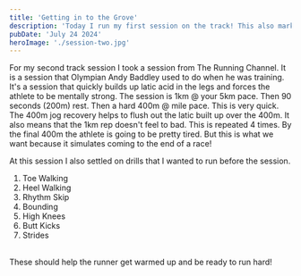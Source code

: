 ```yaml
---
title: 'Getting in to the Grove'
description: 'Today I run my first session on the track! This also marks the first real step on my journey to become a running coach. I was quite nervous before the session going over my intro many many times. But in the end I had nothing to worry about!'
pubDate: 'July 24 2024'
heroImage: './session-two.jpg'
---
```


For my second track session I took a session from The Running Channel. It is a session that Olympian Andy Baddley used to do when he was training. It's a session that quickly builds up latic acid in the legs and forces the athlete to be mentally strong. The session is 1km @ your 5km pace. Then 90 seconds (200m) rest. Then a hard 400m @ mile pace. This is very quick. The 400m jog recovery helps to flush out the latic built up over the 400m. It also means that the 1km rep doesn't feel to bad. This is repeated 4 times. By the final 400m the athlete is going to be pretty tired. But this is what we want because it simulates coming to the end of a race!

At this session I also settled on drills that I wanted to run before the session.

1. Toe Walking
2. Heel Walking
3. Rhythm Skip
4. Bounding
5. High Knees
6. Butt Kicks
7. Strides
<br /><br />


These should help the runner get warmed up and be ready to run hard!
